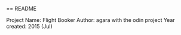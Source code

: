 == README

Project Name: Flight Booker
Author: agara with the odin project
Year created: 2015 (Jul)
